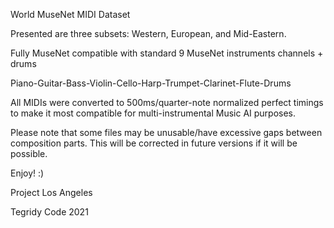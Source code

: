 World MuseNet MIDI Dataset

Presented are three subsets: Western, European, and Mid-Eastern.

Fully MuseNet compatible with standard 9 MuseNet instruments channels + drums

Piano-Guitar-Bass-Violin-Cello-Harp-Trumpet-Clarinet-Flute-Drums

All MIDIs were converted to 500ms/quarter-note normalized perfect timings to make it most compatible for multi-instrumental Music AI purposes.

Please note that some files may be unusable/have excessive gaps between composition parts. This will be corrected in future versions if it will be possible.

Enjoy! :)

Project Los Angeles

Tegridy Code 2021
